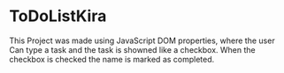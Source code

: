 # ToDoListKira

This Project was made using JavaScript DOM properties, where the user Can type a task and the task is showned like a checkbox. 
When the checkbox is checked the name is marked as completed. 
